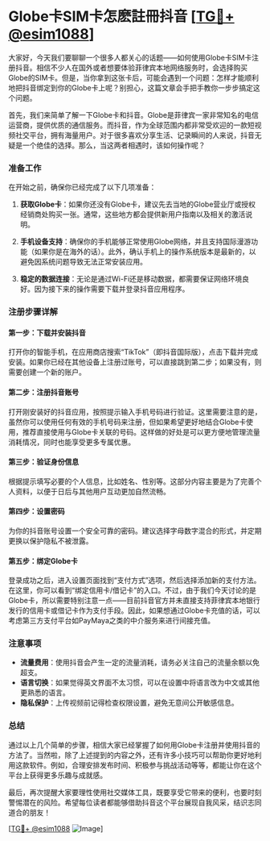 # Globe卡SIM卡怎麽註冊抖音 [[TG💪+ @esim1088](https://t.me/s/esim1088)]

大家好，今天我们要聊聊一个很多人都关心的话题——如何使用Globe卡SIM卡注册抖音。相信不少人在国外或者想要体验菲律宾本地网络服务时，会选择购买Globe的SIM卡。但是，当你拿到这张卡后，可能会遇到一个问题：怎样才能顺利地把抖音绑定到你的Globe卡上呢？别担心，这篇文章会手把手教你一步步搞定这个问题。

首先，我们来简单了解一下Globe卡和抖音。Globe是菲律宾一家非常知名的电信运营商，提供优质的通信服务。而抖音，作为全球范围内都非常受欢迎的一款短视频社交平台，拥有海量用户。对于很多喜欢分享生活、记录瞬间的人来说，抖音无疑是一个绝佳的选择。那么，当这两者相遇时，该如何操作呢？

### **准备工作**

在开始之前，确保你已经完成了以下几项准备：

1. **获取Globe卡**：如果你还没有Globe卡，建议先去当地的Globe营业厅或授权经销商处购买一张。通常，这些地方都会提供新用户指南以及相关的激活说明。
   
2. **手机设备支持**：确保你的手机能够正常使用Globe网络，并且支持国际漫游功能（如果你是在海外的话）。此外，确认手机上的操作系统版本是最新的，以避免因系统问题导致无法正常安装应用。

3. **稳定的数据连接**：无论是通过Wi-Fi还是移动数据，都需要保证网络环境良好。因为接下来的操作需要下载并登录抖音应用程序。

### **注册步骤详解**

#### **第一步：下载并安装抖音**
打开你的智能手机，在应用商店搜索“TikTok”（即抖音国际版），点击下载并完成安装。如果你已经在其他设备上注册过账号，可以直接跳到第二步；如果没有，则需要创建一个新的账户。

#### **第二步：注册抖音账号**
打开刚安装好的抖音应用，按照提示输入手机号码进行验证。这里需要注意的是，虽然你可以使用任何有效的手机号码来注册，但如果希望更好地结合Globe卡使用，推荐直接使用与Globe卡关联的号码。这样做的好处是可以更方便地管理流量消耗情况，同时也能享受更多专属优惠。

#### **第三步：验证身份信息**
根据提示填写必要的个人信息，比如姓名、性别等。这部分内容主要是为了完善个人资料，以便于日后与其他用户互动更加自然流畅。

#### **第四步：设置密码**
为你的抖音账号设置一个安全可靠的密码。建议选择字母数字混合的形式，并定期更换以保护隐私不被泄露。

#### **第五步：绑定Globe卡**
登录成功之后，进入设置页面找到“支付方式”选项，然后选择添加新的支付方法。在这里，你可以看到“绑定信用卡/借记卡”的入口。不过，由于我们今天讨论的是Globe卡，所以需要特别注意一点——目前抖音官方并未直接支持菲律宾本地银行发行的信用卡或借记卡作为支付手段。因此，如果想通过Globe卡充值的话，可以考虑第三方支付平台如PayMaya之类的中介服务来进行间接充值。

### **注意事项**

- **流量费用**：使用抖音会产生一定的流量消耗，请务必关注自己的流量余额以免超支。
- **语言切换**：如果觉得英文界面不太习惯，可以在设置中将语言改为中文或其他更熟悉的语言。
- **隐私保护**：上传视频前记得检查权限设置，避免无意间公开敏感信息。

### **总结**

通过以上几个简单的步骤，相信大家已经掌握了如何用Globe卡注册并使用抖音的方法了。当然啦，除了上述提到的内容之外，还有许多小技巧可以帮助你更好地利用这款软件。例如，合理安排发布时间、积极参与挑战活动等等，都能让你在这个平台上获得更多乐趣与成就感。

最后，再次提醒大家要理性使用社交媒体工具，既要享受它带来的便利，也要时刻警惕潜在的风险。希望每位读者都能够借助抖音这个平台展现自我风采，结识志同道合的朋友！

[[TG💪+ @esim1088](https://t.me/s/esim1088) ![Image](https://i.postimg.cc/4NQfJmqS/Snipaste-2025-05-13-00-14-12.png)]
